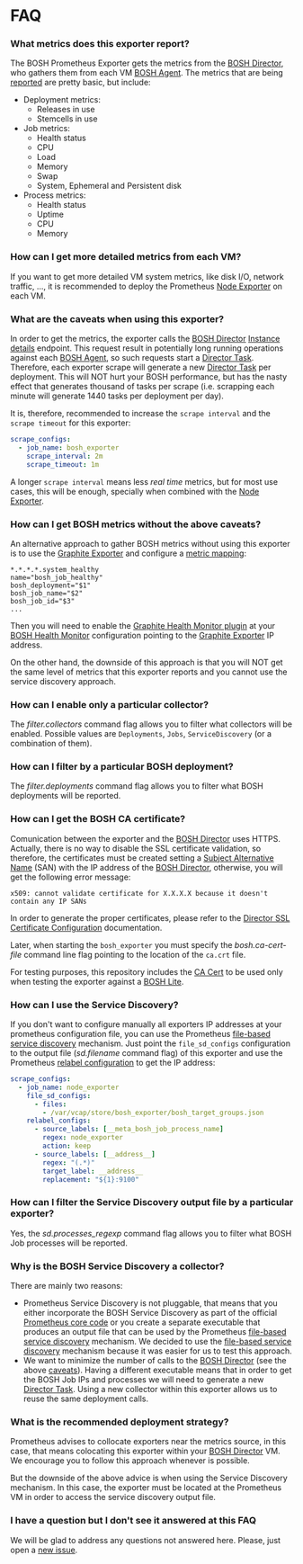 # FAQ

### What metrics does this exporter report?

The BOSH Prometheus Exporter gets the metrics from the [BOSH Director][bosh_director], who gathers them from each VM [BOSH Agent][bosh_agent]. The metrics that are being [reported][bosh_exporter_metrics] are pretty basic, but include:

* Deployment metrics:
  * Releases in use
  * Stemcells in use
* Job metrics:
  * Health status
  * CPU
  * Load
  * Memory
  * Swap
  * System, Ephemeral and Persistent disk
* Process metrics:
  * Health status
  * Uptime
  * CPU
  * Memory

### How can I get more detailed metrics from each VM?

If you want to get more detailed VM system metrics, like disk I/O, network traffic, ..., it is recommended to deploy the Prometheus [Node Exporter][node_exporter] on each VM.

### What are the caveats when using this exporter?

In order to get the metrics, the exporter calls the [BOSH Director][bosh_director] [Instance details][instance_details] endpoint. This request result in potentially long running operations against each [BOSH Agent][bosh_agent], so such requests start a [Director Task][director_task]. Therefore, each exporter scrape will generate a new [Director Task][director_task] per deployment. This will NOT hurt your BOSH performance, but has the nasty effect that generates thousand of tasks per scrape (i.e. scrapping each minute will generate 1440 tasks per deployment per day).

It is, therefore, recommended to increase the `scrape interval` and the `scrape timeout` for this exporter:

```yaml
scrape_configs:
  - job_name: bosh_exporter
    scrape_interval: 2m
    scrape_timeout: 1m
```

A longer `scrape interval` means less *real time* metrics, but for most use cases, this will be enough, specially when combined with the [Node Exporter][node_exporter].

### How can I get BOSH metrics without the above caveats?

An alternative approach to gather BOSH metrics without using this exporter is to use the [Graphite Exporter][graphite_exporter] and configure a [metric mapping][graphite_mapping]:

```
*.*.*.*.system_healthy
name="bosh_job_healthy"
bosh_deployment="$1"
bosh_job_name="$2"
bosh_job_id="$3"
...
```

Then you will need to enable the [Graphite Health Monitor plugin][bosh_graphite] at your [BOSH Health Monitor][bosh_health_monitor] configuration pointing to the [Graphite Exporter][graphite_exporter] IP address.

On the other hand, the downside of this approach is that you will NOT get the same level of metrics that this exporter reports and you cannot use the service discovery approach.

### How can I enable only a particular collector?

The *filter.collectors* command flag allows you to filter what collectors will be enabled. Possible values are `Deployments`, `Jobs`, `ServiceDiscovery` (or a combination of them).

### How can I filter by a particular BOSH deployment?

The *filter.deployments* command flag allows you to filter what BOSH deployments will be reported.

### How can I get the BOSH CA certificate?

Comunication between the exporter and the [BOSH Director][bosh_director] uses HTTPS. Actually, there is no way to disable the SSL certificate validation, so therefore, the certificates must be created setting a [Subject Alternative Name][san] (SAN) with the IP address of the [BOSH Director][bosh_director], otherwise, you will get the following error message:

```
x509: cannot validate certificate for X.X.X.X because it doesn't contain any IP SANs
```

In order to generate the proper certificates, please refer to the [Director SSL Certificate Configuration][director_certs] documentation.

Later, when starting the `bosh_exporter` you must specify the *bosh.ca-cert-file* command line flag pointing to the location of the `ca.crt` file.

For testing purposes, this repository includes the [CA Cert][bosh_lite_ca_cert] to be used only when testing the exporter against a [BOSH Lite][bosh_lite].

### How can I use the Service Discovery?

If you don't want to configure manually all exporters IP addresses at your prometheus configuration file, you can use the Prometheus [file-based service discovery][file_sd_config] mechanism. Just point the `file_sd_configs` configuration to the output file (*sd.filename* command flag) of this exporter and use the Prometheus [relabel configuration][relabel_config] to get the IP address:

```yaml
scrape_configs:
  - job_name: node_exporter
    file_sd_configs:
      - files:
        - /var/vcap/store/bosh_exporter/bosh_target_groups.json
    relabel_configs:
      - source_labels: [__meta_bosh_job_process_name]
        regex: node_exporter
        action: keep
      - source_labels: [__address__]
        regex: "(.*)"
        target_label: __address__
        replacement: "${1}:9100"
```

### How can I filter the Service Discovery output file by a particular exporter?

Yes, the *sd.processes_regexp* command flag allows you to filter what BOSH Job processes will be reported.

### Why is the BOSH Service Discovery a collector?

There are mainly two reasons:

* Prometheus Service Discovery is not pluggable, that means that you either incorporate the BOSH Service Discovery as part of the official [Prometheus core code][prometheus_github] or you create a separate executable that produces an output file that can be used by the Prometheus [file-based service discovery][file_sd_config] mechanism. We decided to use the [file-based service discovery][file_sd_config] mechanism because it was easier for us to test this approach.
* We want to minimize the number of calls to the [BOSH Director][bosh_director] (see the above [caveats](#how-can-i-get-bosh-metrics-without-the-above-caveats)). Having a different executable means that in order to get the BOSH Job IPs and processes we will need to generate a new [Director Task][director_task]. Using a new collector within this exporter allows us to reuse the same deployment calls.

### What is the recommended deployment strategy?

Prometheus advises to collocate exporters near the metrics source, in this case, that means colocating this exporter within your [BOSH Director][bosh_director] VM. We encourage you to follow this approach whenever is possible.

But the downside of the above advice is when using the Service Discovery mechanism. In this case, the exporter must be located at the Prometheus VM in order to access the service discovery output file.

### I have a question but I don't see it answered at this FAQ

We will be glad to address any questions not answered here. Please, just open a [new issue][issues].

[bosh_agent]: https://bosh.io/docs/bosh-components.html#agent
[bosh_director]: http://bosh.io/docs/bosh-components.html#director
[bosh_exporter_metrics]: https://github.com/cloudfoundry-community/bosh_exporter#metrics
[bosh_graphite]: http://bosh.io/docs/hm-config.html#graphite
[bosh_health_monitor]: http://bosh.io/docs/bosh-components.html#health-monitor
[bosh_lite]: https://github.com/cloudfoundry/bosh-lite
[bosh_lite_ca_cert]: https://github.com/cloudfoundry-community/bosh_exporter/blob/master/bosh-lite-ca.crt
[director_certs]: http://bosh.io/docs/director-certs.html
[director_task]: http://bosh.io/docs/director-tasks.html
[file_sd_config]: https://prometheus.io/docs/operating/configuration/#&lt;file_sd_config&gt;
[graphite_exporter]: https://github.com/prometheus/graphite_exporter
[graphite_mapping]: https://github.com/prometheus/graphite_exporter#metric-mapping-and-configuration
[instance_details]: https://bosh.io/docs/director-api-v1.html#list-instances-detailed
[issues]: https://github.com/cloudfoundry-community/bosh_exporter/issues
[node_exporter]: https://github.com/prometheus/node_exporter
[prometheus_github]: https://github.com/prometheus/prometheus
[relabel_config]: https://prometheus.io/docs/operating/configuration/#<relabel_config>
[san]: https://en.wikipedia.org/wiki/Subject_Alternative_Name
[generate_certificates]: https://github.com/cloudfoundry/bosh-lite/blob/master/ca/generate.sh
